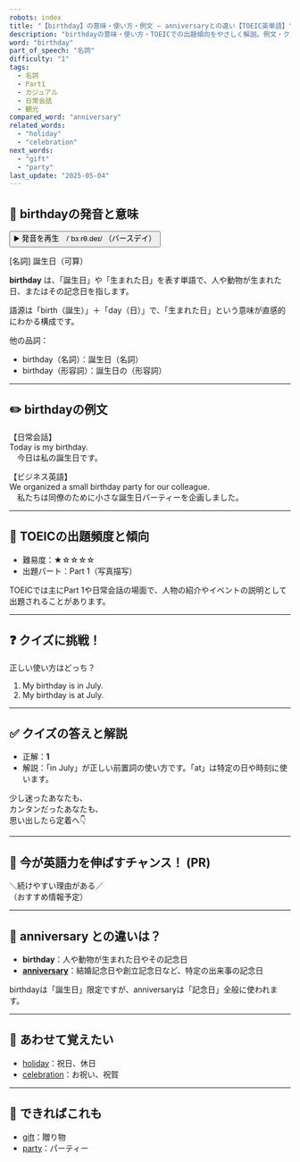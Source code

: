 ```yaml
---
robots: index
title: "【birthday】の意味・使い方・例文 ― anniversaryとの違い【TOEIC英単語】"
description: "birthdayの意味・使い方・TOEICでの出題傾向をやさしく解説。例文・クイズ付きでanniversaryとの違いもわかりやすく学べます。"
word: "birthday"
part_of_speech: "名詞"
difficulty: "1"
tags:
  - 名詞
  - Part1
  - カジュアル
  - 日常会話
  - 観光
compared_word: "anniversary"
related_words:
  - "holiday"
  - "celebration"
next_words:
  - "gift"
  - "party"
last_update: "2025-05-04"
---
```


## 🔰 birthdayの発音と意味

<button class="play-audio" onclick="playTTS('birthday')">
  <span class="play-audio-main">
    ▶️ 発音を再生　/ˈbɜːrθ.deɪ/
  </span>
  <span class="play-audio-sub">
    （バースデイ）
  </span>
</button>

[名詞] 誕生日（可算）

**birthday** は、「誕生日」や「生まれた日」を表す単語で、人や動物が生まれた日、またはその記念日を指します。

語源は「birth（誕生）」＋「day（日）」で、「生まれた日」という意味が直感的にわかる構成です。

他の品詞：  
- birthday（名詞）：誕生日（名詞）
- birthday（形容詞）：誕生日の（形容詞）

---

## ✏️ birthdayの例文

【日常会話】  
Today is my birthday.  
　今日は私の誕生日です。

【ビジネス英語】  
We organized a small birthday party for our colleague.  
　私たちは同僚のために小さな誕生日パーティーを企画しました。

---

## 🎯 TOEICの出題頻度と傾向

- 難易度：★☆☆☆☆
- 出題パート：Part 1（写真描写）

TOEICでは主にPart 1や日常会話の場面で、人物の紹介やイベントの説明として出題されることがあります。

---

## ❓ クイズに挑戦！

正しい使い方はどっち？

1. My birthday is in July.  
2. My birthday is at July.

---

## ✅ クイズの答えと解説

- 正解：**1**
- 解説：「in July」が正しい前置詞の使い方です。「at」は特定の日や時刻に使います。

少し迷ったあなたも、  
カンタンだったあなたも、  
思い出したら定着へ👇️

---

## 🚀 今が英語力を伸ばすチャンス！ (PR)

<div class="info-center">
＼続けやすい理由がある／<br>  
（おすすめ情報予定）
</div>

---

## 🤔  anniversary との違いは？

- **birthday**：人や動物が生まれた日やその記念日
- **[anniversary](/word/anniversary)**：結婚記念日や創立記念日など、特定の出来事の記念日

birthdayは「誕生日」限定ですが、anniversaryは「記念日」全般に使われます。

---

## 🧩 あわせて覚えたい

- [holiday](/word/holiday)：祝日、休日
- [celebration](/word/celebration)：お祝い、祝賀

---

## 📖 できればこれも

- [gift](/word/gift)：贈り物
- [party](/word/party)：パーティー

<!-- cvid: aid12_bid49 -->
